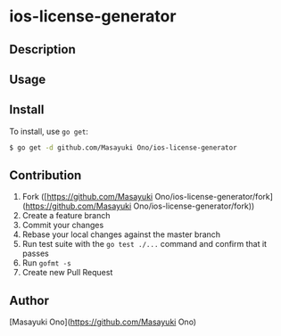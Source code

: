 ios-license-generator
====

## Description

## Usage

## Install

To install, use `go get`:

```bash
$ go get -d github.com/Masayuki Ono/ios-license-generator
```

## Contribution

1. Fork ([https://github.com/Masayuki Ono/ios-license-generator/fork](https://github.com/Masayuki Ono/ios-license-generator/fork))
1. Create a feature branch
1. Commit your changes
1. Rebase your local changes against the master branch
1. Run test suite with the `go test ./...` command and confirm that it passes
1. Run `gofmt -s`
1. Create new Pull Request

## Author

[Masayuki Ono](https://github.com/Masayuki Ono)